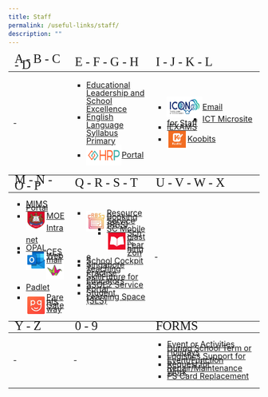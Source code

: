 ```yaml
---
title: Staff
permalink: /useful-links/staff/
description: ""
---
```

<table style="font-size:16px">
<!--Header #1--->
<thead>
	<tr>
		<td style="line-height:0.5; font-size:25px;font-family:impact">A - B - C - D</td>
		<td style="line-height:0.5; font-size:25px;font-family:impact">E - F - G - H</td>
		<td style="line-height:0.5; font-size:25px;font-family:impact">I - J - K - L</td>
	</tr>
</thead>
<tbody>
	<tr>
		<td>-</td>
		<td>
			<ul style="list-style-type:square;">
						<li style="line-height:1;"><a href="https://idm.opal2.moe.edu.sg/account/login?returnUrl=%2Fconnect%2Fauthorize%2Fcallback%3Fclient_id%3Dcsl%26response_type%3Dcode%26redirect_uri%3Dhttps%253A%252F%252Fwww.opal2.moe.edu.sg%252Fcsl%252Fuser%252Fauth%252Fexternal%253Fauthclient%253DIdM%26xoauth_displayname%3DOPAL2.0%26scope%3Dopenid%2520profile%2520cxDomainInternalApi%2520offline_access%26state%3De3c97ca0443a65b9e6029fdc06b5949de82cc69bd2deed5070427f30d98b11d8" target="_blank">Educational Leadership and School Excellence</a></li>
					<li style="line-height:1;"><a href="https://idm.opal2.moe.edu.sg/account/login?returnUrl=%2Fconnect%2Fauthorize%2Fcallback%3Fclient_id%3Dcsl%26response_type%3Dcode%26redirect_uri%3Dhttps%253A%252F%252Fwww.opal2.moe.edu.sg%252Fcsl%252Fuser%252Fauth%252Fexternal%253Fauthclient%253DIdM%26xoauth_displayname%3DOPAL2.0%26scope%3Dopenid%2520profile%2520cxDomainInternalApi%2520offline_access%26state%3D3726dc35705b06ad97120d97e218a20480b09c15265164b9ea46578cb963a15f" target="_blank">English Language Syllabus Primary</a></li>
				<li style="line-height:2.5;"><a href="https://www.hrp.gov.sg" target="_blank"><img src="/images/Icons/hrp_logo.png" style="border:3px solid white; float:left;width:65px;height:35px;">Portal</a></li>
			</ul>
		</td>
		<td>
			<ul style="list-style-type:square">
				<li style="line-height:2.5"><a href="https://icon.moe.edu.sg/" target="_blank"><img src="/images/Icons/icon_2.png" style="border:3px solid white; float:left;width:65px;height:35px">Email</a></li>
				<li style="line-height:0.5;"><a href="https://sites.google.com/moe.edu.sg/pps-epedagogy-and-ict-tools-sh/school-cockpit-matters" target="_blank">ICT Microsite for Staff</a></li>
				<li style="line-height:0.5;"><a href="https://iexams.seab.gov.sg" target="_blank">iEXAMS</a></li>
				<li style="line-height:2.5;"><a href="https://member.koobits.com/" target="_blank"><img src="/images/Icons/koobits_logo.jpg" style="border:3px solid white; float:left;width:35px;height:35px">Koobits</a></li>
			</ul>
		</td>
	</tr>
	</tbody>
<!--Header #2--->
<thead>
	<tr>
		<td style="line-height:0.5; font-size:25px; font-family:impact">M - N - O - P</td>
		<td style="line-height:0.5; font-size:25px; font-family:impact">Q - R - S - T</td>
		<td style="line-height:0.5; font-size:25px; font-family:impact">U - V - W - X</td>
	</tr>
</thead>
<tbody>
	<tr>
		<td><ul style="list-style-type:square">
			<li style="line-height:0.5;"><a href="https://idp.mims.moe.gov.sg" target="_blank">MIMS Portal</a></li>
			<li style="line-height:1.5;"><a href="https://intranet.moe.gov.sg/Pages/Home.aspx" target="_blank"><img src="/images/Icons/moe_logo.jpg" style="border:3px solid white; float:left;width:35px;height:35px;">MOE Intranet</a></li>
			<li style="line-height:0.5;"><a href="https://www.opal2.moe.edu.sg/app/learner" target="_blank">OPAL</a></li>
			<li style="line-height:0.5;"><a href="http://schools.gov.sg/owa/auth/logon.aspx" target="_blank"><img src="/images/Icons/ces_icon.jpg" style="border:3px solid white; float:left;width:35px;height:35px">CES Webmail</a></li>
		<li style="line-height:2;"><a href="https://punggolpri.padlet.org/auth/login" target="_blank"><img src="/images/Icons/padlet2.png" style="float:left;width:35px;height:35px">Padlet</a></li>
		<li style="line-height:0.5;"><a href="https://pg.moe.edu.sg/" target="_blank"><img src="/images/Icons/PG.png" style="border:3px solid white; float:left;width:35px;height:35px">Parents Gateway</a></li>
			</ul></td>
		<td><ul style="list-style-type:square; line-height:3">
				<li style="line-height:0.5;"><a href="https://rbs.avero-tech.com/" target="_blank"><img src="/images/Icons/rbslogo.JPG" style="border:3px solid white; float:left;width:35px;height:35px">Resource Booking Service (RBS)</a></li>
				<li style="line-height:0.5;"><a href="https://scmobile.moe.edu.sg/home" target="_blank">SC Mobile</a></li>
				<li style="line-height:0.5;"><a href="https://slz02.scholasticlearningzone.com/resources/dp-int/dist/#/login3/SGPDT3K" target="_blank"><img src="/images/Icons/scholastic.jpg" style="border:3px solid white; float:left;width:35px;height:35px">Scholastic Learning Zone</a></li>
				<li style="line-height:0.5;"><a href="https://schoolcockpit.moe.gov.sg/" target="_blank">School Cockpit</a></li>
				<li style="line-height:0.5;"><a href="https://go.gov.sg/stpwiki" target="_blank">Singapore Teaching Practise </a></li>
				<li style="line-height:0.5;"><a href="https://idm.opal2.moe.edu.sg/account/login?returnUrl=%2Fconnect%2Fauthorize%2Fcallback%3Fclient_id%3Dcsl%26response_type%3Dcode%26redirect_uri%3Dhttps%253A%252F%252Fwww.opal2.moe.edu.sg%252Fcsl%252Fuser%252Fauth%252Fexternal%253Fauthclient%253DIdM%26xoauth_displayname%3DOPAL2.0%26scope%3Dopenid%2520profile%2520cxDomainInternalApi%2520offline_access%26state%3D7f9f409da91aa05df58fd89c3edf38c3bf11cb5d3e1f9796a244538d0736f468" target="_blank">SkillFuture for Educators</a></li>
				<li style="line-height:0.5;"><a href="https://ssoe2.moe.edu.sg/" target="_blank">SSOE2 Service Portal</a></li>
				<li style="line-height:0.5;"><a href="https://www.learning.moe.edu.sg/sls/index.html" target="_blank">Student Learning Space (SLS)</a></li>
			</ul></td>
		<td>-</td>
	</tr>
	</tbody>
<!--Header #3--->
<thead><tr>
		<td style="line-height:0.5; font-size:25px; font-family:impact">Y - Z</td>
		<td style="line-height:0.5; font-size:25px; font-family:impact">0 - 9</td>
		<td style="line-height:0.5; font-size:25px; font-family:impact">FORMS</td>
	</tr></thead>
<tbody>
	<tr>
		<td>-</td>
		<td>-</td>
	<td>
			<ul style="list-style-type:square;">
				<li style="line-height:0.5;"><a href="https://docs.google.com/forms/d/e/1FAIpQLSe7SOVBtTmhq0UQMUAE2yHiv8syp_wHzFlNfB6R2-xVf0KMDw/viewform" target="_blank">Event or Activities During School Term or Holidays</a></li>
				<li style="line-height:0.5;"><a href="https://docs.google.com/forms/u/0/d/e/1FAIpQLSeXzijlqP1NRVQ9i3o5au1D5TVlG4879dKrVTYz8J_bcpxAYg/formrestricted#start=openform" target="_blank">Logistics Support for Event/Function</a></li>
				<li style="line-height:0.5;"><a href="https://docs.google.com/forms/u/0/d/e/1FAIpQLSf3O6N7LwnGCsK7QUAAAK4Iaa7ltrQXIvntLElhfRJpkOS7aA/formrestricted" target="_blank">Request for Repair/Maintenance Work</a></li>
				<li style="line-height:0.5;"><a href="https://form.gov.sg/5efbeadcd65ea300118041a7" target="_blank">PS Card Replacement</a></li>
		</ul>
		</td>
	</tr></tbody></table>